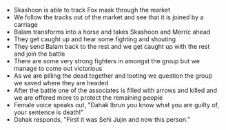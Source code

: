 - Skashoon is able to track Fox mask through the market
- We follow the tracks out of the market and see that it is joined by a carriage
- Balam transforms into a horse and takes Skashoon and Merric ahead
- They get caught up and hear some fighting and shouting
- They send Balam back to the rest and we get caught up with the rest and join the battle
- There are some very strong fighters in amongst the group but we manage to come out victorious
- As we are pilling the dead together and looting we question the group we saved where they are headed
- After the battle one of the associates is filled with arrows and killed and we are offered more to protect the remaining people
- Female voice speaks out, "Dahak Ibrun you know what you are guilty of, your sentence is death!"
- Dahak responds, "First it was Sehi Jujin and now this person."